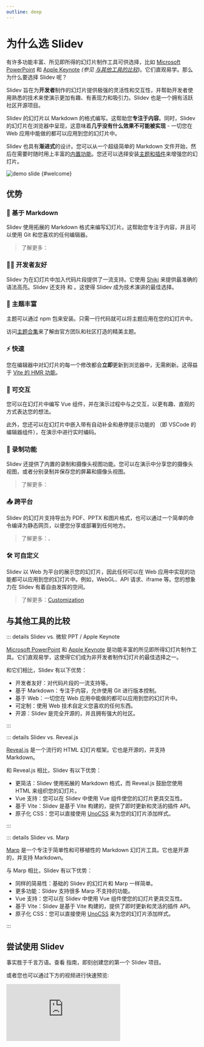 ```yaml
---
outline: deep
---
```


# 为什么选 Slidev

有许多功能丰富、所见即所得的幻灯片制作工具可供选择，比如 [Microsoft PowerPoint](https://www.microsoft.com/en-us/microsoft-365/powerpoint) 和 [Apple Keynote](https://www.apple.com/keynote/) _(参见 [与其他工具的比较](#comparisons))_。它们直观易学。那么为什么要选择 Slidev 呢？

Slidev 旨在为**开发者**制作的幻灯片提供极强的灵活性和交互性，并帮助开发者使用熟悉的技术来使演示更加有趣、有表现力和吸引力。Slidev 也是一个拥有活跃社区开源项目。

Slidev 的幻灯片以 Markdown 的格式编写。这帮助您**专注于内容**。同时，Slidev 的幻灯片在浏览器中呈现，这意味着**几乎没有什么效果不可能被实现** - 一切您在 Web 应用中能做的都可以应用到您的幻灯片中。

Slidev 也具有**渐进式**的设计。您可以从一个超级简单的 Markdown 文件开始，然后在需要时随时用上丰富的[内置功能](../features/)。您还可以选择安装[主题和插件](./theme-addon)来增强您的幻灯片。

![demo slide](/screenshots/cover.png) {#welcome}

## 优势

### 📝 基于 Markdown

Slidev 使用拓展的 Markdown 格式来编写幻灯片。这帮助您专注于内容，并且可以使用 Git 和您喜欢的任何编辑器。

> 了解更多：<LinkInline link="guide/syntax"/>

### 🧑‍💻 开发者友好

Slidev 为在幻灯片中加入代码片段提供了一流支持。它使用 [Shiki](https://github.com/shikijs/shiki) 来提供最准确的语法高亮。Slidev 还支持 <LinkInline link="features/shiki-magic-move"/> 和 <LinkInline link="features/twoslash"/>。这使得 Slidev 成为技术演讲的最佳选择。

### 🎨 主题丰富

主题可以通过 npm 包来安装。只需一行代码就可以将主题应用在您的幻灯片中。

访问[主题合集](../resources/theme-gallery)来了解由官方团队和社区打造的精美主题。

### ⚡ 快速

您在编辑器中对幻灯片的每一个修改都会**立即**更新到浏览器中，无需刷新。这得益于 [Vite 的 HMR 功能](https://vitejs.dev/guide/features.html#hot-module-replacement)。

### 🤹 可交互

您可以在幻灯片中编写 Vue 组件，并在演示过程中与之交互，以更有趣、直观的方式表达您的想法。

此外，您还可以在幻灯片中嵌入带有自动补全和悬停提示功能的 <LinkInline link="features/monaco-editor"/>（即 VSCode 的编辑器组件），在演示中进行实时编码。

### 🎥 录制功能

Slidev 还提供了内置的录制和摄像头视图功能。您可以在演示中分享您的摄像头视图，或者分别录制并保存您的屏幕和摄像头视图。

> 了解更多：<LinkInline link="features/recording"/>

### 📤 跨平台

Slidev 的幻灯片支持导出为 PDF、PPTX 和图片格式，也可以通过一个简单的命令编译为静态网页，以便您分享或部署到任何地方。

> 了解更多：<LinkInline link="guide/exporting"/>、<LinkInline link="guide/hosting"/>

### 🛠 可自定义

Slidev 以 Web 为平台的展示您的幻灯片，因此任何可以在 Web 应用中实现的功能都可以应用到您的幻灯片中。例如，WebGL、API 请求、iframe 等。您的想象力在 Slidev 有着自由发挥的空间。

> 了解更多：[Customization](../custom/)

## 与其他工具的比较

::: details Slidev vs. 微软 PPT / Apple Keynote

[Microsoft PowerPoint](https://www.microsoft.com/en-us/microsoft-365/powerpoint) 和 [Apple Keynote](https://www.apple.com/keynote/) 是功能丰富的所见即所得幻灯片制作工具。它们直观易学，这使得它们成为非开发者制作幻灯片的最佳选择之一。

和它们相比，Slidev 有以下优势：

- 开发者友好：对代码片段的一流支持等。
- 基于 Markdown：专注于内容，允许使用 Git 进行版本控制。
- 基于 Web：一切您在 Web 应用中能做的都可以应用到您的幻灯片中。
- 可定制：使用 Web 技术自定义您喜欢的任何东西。
- 开源：Slidev 是完全开源的，并且拥有强大的社区。

:::

::: details Slidev vs. Reveal.js

[Reveal.js](https://revealjs.com/) 是一个流行的 HTML 幻灯片框架。它也是开源的，并支持 Markdown。

和 Reveal.js 相比，Slidev 有以下优势：

- 更简洁：Slidev 使用拓展的 Markdown 格式，而 Reveal.js 鼓励您使用 HTML 来组织您的幻灯片。
- Vue 支持：您可以在 Slidev 中使用 Vue 组件使您的幻灯片更具交互性。
- 基于 Vite：Slidev 是基于 Vite 构建的，提供了即时更新和灵活的插件 API。
- 原子化 CSS：您可以直接使用 [UnoCSS](https://unocss.dev/) 来为您的幻灯片添加样式。

:::

::: details Slidev vs. Marp

[Marp](https://marp.app/) 是一个专注于简单性和可移植性的 Markdown 幻灯片工具。它也是开源的，并支持 Markdown。

与 Marp 相比，Slidev 有以下优势：

- 同样的简易性：基础的 Slidev 的幻灯片和 Marp 一样简单。
- 更多功能：Slidev 支持很多 Marp 不支持的功能。
- Vue 支持：您可以在 Slidev 中使用 Vue 组件使您的幻灯片更具交互性。
- 基于 Vite：Slidev 是基于 Vite 构建的，提供了即时更新和灵活的插件 API。
- 原子化 CSS：您可以直接使用 [UnoCSS](https://unocss.dev/) 来为您的幻灯片添加样式。

:::

## 尝试使用 Slidev

事实胜于千言万语。查看 <LinkInline link="guide/index"/> 指南，即刻创建您的第一个 Slidev 项目。

或者您也可以通过下方的视频进行快速预览:

<iframe class="aspect-16/9 rounded-xl w-full shadow-md border-none" src="https://www.youtube.com/embed/eW7v-2ZKZOU" title="YouTube video player" frameborder="0" allow="accelerometer; autoplay; clipboard-write; encrypted-media; gyroscope; picture-in-picture" allowfullscreen></iframe>
